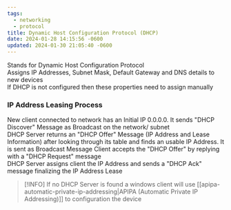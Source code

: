 ```yaml
---
tags:
  - networking
  - protocol
title: Dynamic Host Configuration Protocol (DHCP)
date: 2024-01-28 14:15:56 -0600
updated: 2024-01-30 21:05:40 -0600
---
```


Stands for Dynamic Host Configuration Protocol  
Assigns IP Addresses, Subnet Mask, Default Gateway and DNS details to new devices  
If DHCP is not configured then these properties need to assign manually

### IP Address Leasing Process

New client connected to network has an Initial IP 0.0.0.0. It sends "DHCP Discover"  Message as Broadcast on the network/ subnet  
DHCP Server returns an "DHCP Offer" Message (IP Address and Lease Information) after looking through its table and finds an usable IP Address. It is sent as Broadcast Message
Client accepts the "DHCP Offer" by replying with a "DHCP Request" message  
DHCP Server assigns client the IP Address and sends a "DHCP Ack" message finalizing the IP Address Lease

 > [!INFO]
 > If no DHCP Server is found a windows client will use [[apipa-automatic-private-ip-addressing|APIPA (Automatic Private IP Addressing)]] to configuration the device
 